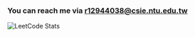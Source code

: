 <!--
**x90613/x90613** is a ✨ _special_ ✨ repository because its `README.md` (this file) appears on your GitHub profile.

Here are some ideas to get you started:

- 🔭 I’m currently working on ...
- 🌱 I’m currently learning ...
- 👯 I’m looking to collaborate on ...
- 🤔 I’m looking for help with ...
- 💬 Ask me about ...
- 📫 How to reach me: ...
- 😄 Pronouns: ...
- ⚡ Fun fact: ...
-->
### You can reach me via [r12944038@csie.ntu.edu.tw](mailto:r12944038@csie.ntu.edu.tw)
![LeetCode Stats](https://leetcode.card.workers.dev/harrylord?theme=dark&font=baloo&extension=null)
